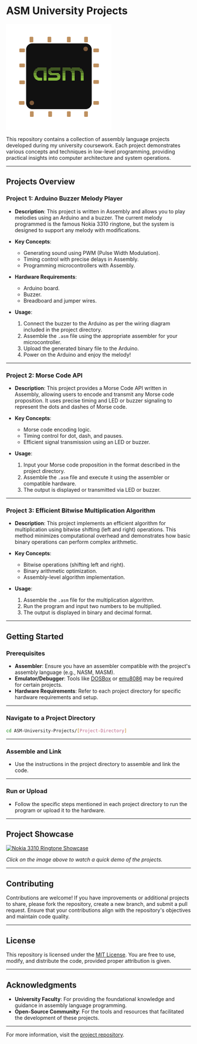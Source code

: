 # ASM University Projects

![Assembly Language](https://raw.githubusercontent.com/github/explore/main/topics/assembly/assembly.png)

This repository contains a collection of assembly language projects developed during my university coursework. Each project demonstrates various concepts and techniques in low-level programming, providing practical insights into computer architecture and system operations.

---

## Projects Overview

### Project 1: Arduino Buzzer Melody Player

- **Description**: 
  This project is written in Assembly and allows you to play melodies using an Arduino and a buzzer. The current melody programmed is the famous Nokia 3310 ringtone, but the system is designed to support any melody with modifications.
  
- **Key Concepts**:
  - Generating sound using PWM (Pulse Width Modulation).
  - Timing control with precise delays in Assembly.
  - Programming microcontrollers with Assembly.
  
- **Hardware Requirements**:
  - Arduino board.
  - Buzzer.
  - Breadboard and jumper wires.
  
- **Usage**:
  1. Connect the buzzer to the Arduino as per the wiring diagram included in the project directory.
  2. Assemble the `.asm` file using the appropriate assembler for your microcontroller.
  3. Upload the generated binary file to the Arduino.
  4. Power on the Arduino and enjoy the melody!

---

### Project 2: Morse Code API

- **Description**: 
  This project provides a Morse Code API written in Assembly, allowing users to encode and transmit any Morse code proposition. It uses precise timing and LED or buzzer signaling to represent the dots and dashes of Morse code.

- **Key Concepts**:
  - Morse code encoding logic.
  - Timing control for dot, dash, and pauses.
  - Efficient signal transmission using an LED or buzzer.
  
- **Usage**:
  1. Input your Morse code proposition in the format described in the project directory.
  2. Assemble the `.asm` file and execute it using the assembler or compatible hardware.
  3. The output is displayed or transmitted via LED or buzzer.

---

### Project 3: Efficient Bitwise Multiplication Algorithm

- **Description**: 
  This project implements an efficient algorithm for multiplication using bitwise shifting (left and right) operations. This method minimizes computational overhead and demonstrates how basic binary operations can perform complex arithmetic.

- **Key Concepts**:
  - Bitwise operations (shifting left and right).
  - Binary arithmetic optimization.
  - Assembly-level algorithm implementation.

- **Usage**:
  1. Assemble the `.asm` file for the multiplication algorithm.
  2. Run the program and input two numbers to be multiplied.
  3. The output is displayed in binary and decimal format.

---

## Getting Started

### Prerequisites

- **Assembler**: Ensure you have an assembler compatible with the project's assembly language (e.g., NASM, MASM).
- **Emulator/Debugger**: Tools like [DOSBox](https://www.dosbox.com/) or [emu8086](http://www.emu8086.com/) may be required for certain projects.
- **Hardware Requirements**: Refer to each project directory for specific hardware requirements and setup.

---

### Navigate to a Project Directory
```bash
cd ASM-University-Projects/[Project-Directory]
```

---

### Assemble and Link

- Use the instructions in the project directory to assemble and link the code.

---

### Run or Upload

- Follow the specific steps mentioned in each project directory to run the program or upload it to the hardware.

---

## Project Showcase

[![Nokia 3310 Ringtone Showcase](https://youtu.be/Nj5aIHk4Dec)](https://youtu.be/Nj5aIHk4Dec)

*Click on the image above to watch a quick demo of the projects.*

---

## Contributing

Contributions are welcome! If you have improvements or additional projects to share, please fork the repository, create a new branch, and submit a pull request. Ensure that your contributions align with the repository's objectives and maintain code quality.

---

## License

This repository is licensed under the [MIT License](LICENSE). You are free to use, modify, and distribute the code, provided proper attribution is given.

---

## Acknowledgments

- **University Faculty**: For providing the foundational knowledge and guidance in assembly language programming.
- **Open-Source Community**: For the tools and resources that facilitated the development of these projects.

---

For more information, visit the [project repository](https://github.com/Strife-01/ASM-University-Projects).
